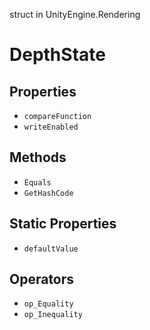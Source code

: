 struct in UnityEngine.Rendering
# DepthState

## Properties
- `compareFunction`
- `writeEnabled`
## Methods
- `Equals`
- `GetHashCode`
## Static Properties
- `defaultValue`
## Operators
- `op_Equality`
- `op_Inequality`
